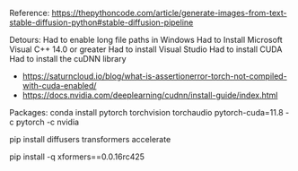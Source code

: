 
Reference:
https://thepythoncode.com/article/generate-images-from-text-stable-diffusion-python#stable-diffusion-pipeline

Detours:
Had to enable long file paths in Windows
Had to Install Microsoft Visual C++ 14.0 or greater
Had to install Visual Studio
Had to install CUDA
Had to install the cuDNN library
- https://saturncloud.io/blog/what-is-assertionerror-torch-not-compiled-with-cuda-enabled/
- https://docs.nvidia.com/deeplearning/cudnn/install-guide/index.html

Packages:
conda install pytorch torchvision torchaudio pytorch-cuda=11.8 -c pytorch -c nvidia

pip install diffusers transformers accelerate

pip install -q xformers==0.0.16rc425

